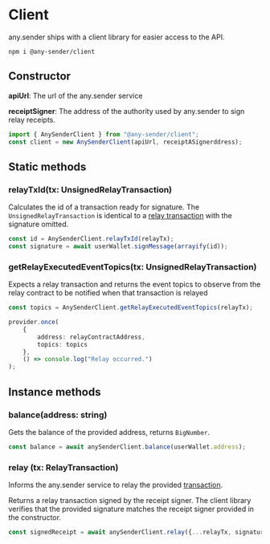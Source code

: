 # Client

any.sender ships with a client library for easier access to the API.
```
npm i @any-sender/client
```

## Constructor
**apiUrl**: The url of the any.sender service

**receiptSigner**: The address of the authority used by any.sender to sign relay receipts.

```ts
import { AnySenderClient } from "@any-sender/client";
const client = new AnySenderClient(apiUrl, receiptASignerddress);
```

## Static methods

### relayTxId(tx: UnsignedRelayTransaction)

Calculates the id of a transaction ready for signature. The `UnsignedRelayTransaction` is identical to a [relay transaction](./relayTransaction) with the signature omitted.

```ts
const id = AnySenderClient.relayTxId(relayTx);
const signature = await userWallet.signMessage(arrayify(id));
```

### getRelayExecutedEventTopics(tx: UnsignedRelayTransaction)
Expects a relay transaction and returns the event topics to observe from the relay contract to be notified when that transaction is relayed

```ts
const topics = AnySenderClient.getRelayExecutedEventTopics(relayTx);

provider.once(
    {
        address: relayContractAddress,
        topics: topics
    },
    () => console.log("Relay occurred.")
);
```

## Instance methods

### balance(address: string)
Gets the balance of the provided address, returns `BigNumber`.
```ts
const balance = await anySenderClient.balance(userWallet.address);
```

### relay (tx: RelayTransaction)
Informs the any.sender service to relay the provided [transaction](./docs/relayTransaction.md).

Returns a relay transaction signed by the receipt signer. The client library verifies that the provided signature matches the receipt signer provided in the constructor.

```ts
const signedReceipt = await anySenderClient.relay({...relayTx, signature})
```





